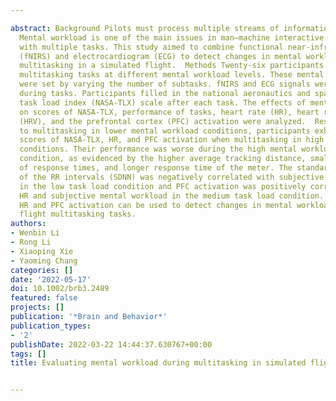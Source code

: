 ---
abstract: Background Pilots must process multiple streams of information simultaneously.
  Mental workload is one of the main issues in man–machine interactive mode when dealing
  with multiple tasks. This study aimed to combine functional near-infrared spectroscopy
  (fNIRS) and electrocardiogram (ECG) to detect changes in mental workload during
  multitasking in a simulated flight.  Methods Twenty-six participants performed three
  multitasking tasks at different mental workload levels. These mental workload levels
  were set by varying the number of subtasks. fNIRS and ECG signals were recorded
  during tasks. Participants filled in the national aeronautics and space administration
  task load index (NASA-TLX) scale after each task. The effects of mental workload
  on scores of NASA-TLX, performance of tasks, heart rate (HR), heart rate variability
  (HRV), and the prefrontal cortex (PFC) activation were analyzed.  Results Compared
  to multitasking in lower mental workload conditions, participants exhibited higher
  scores of NASA-TLX, HR, and PFC activation when multitasking in high mental workload
  conditions. Their performance was worse during the high mental workload multitasking
  condition, as evidenced by the higher average tracking distance, smaller number
  of response times, and longer response time of the meter. The standard deviation
  of the RR intervals (SDNN) was negatively correlated with subjective mental workload
  in the low task load condition and PFC activation was positively correlated with
  HR and subjective mental workload in the medium task load condition.  Conclusion
  HR and PFC activation can be used to detect changes in mental workload during simulated
  flight multitasking tasks.
authors:
- Wenbin Li
- Rong Li
- Xiaoping Xie
- Yaoming Chang
categories: []
date: '2022-05-17'
doi: 10.1002/brb3.2489
featured: false
projects: []
publication: '*Brain and Behavior*'
publication_types:
- '2'
publishDate: 2022-03-22 14:44:37.630767+00:00
tags: []
title: Evaluating mental workload during multitasking in simulated flight

---
